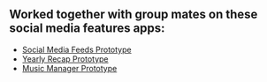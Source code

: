 ## Worked together with group mates on these social media features apps:

<ul>
  <li>
    <a href="https://github.com/923-recommenders/UBB-SE-2024-Gaborment">
      Social Media Feeds Prototype
    </a>
  </li>
  <li>
    <a href="https://github.com/923-recommenders/UBB-SE-2024-TechTitans">
      Yearly Recap Prototype
    </a>
  </li>
  <li>
    <a href="https://github.com/923-recommenders/UBB-SE-2024-Music">
      Music Manager Prototype
    </a>
  </li>
</ul>
